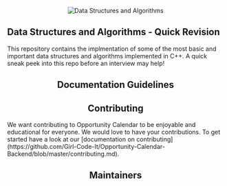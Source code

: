 
<p align="center">
  <img src="https://github.com/Manvityagi/Data-Structures-and-Algorithms/raw/master/assets/ds.png" alt="Data Structures and Algorithms"/>
</p>

## Data Structures and Algorithms - Quick Revision 

This repository contains the implmentation of some of the most basic and important data structures and algorithms implemented in C++. 
A quick sneak peek into this repo before an interview may help! 


<h2 align="center">Documentation Guidelines</h2>


<h2 align="center">Contributing</h2>
We want contributing to Opportunity Calendar to be enjoyable and educational for everyone. We would love to have your contributions.
To get started have a look at our [documentation on contributing](https://github.com/Girl-Code-It/Opportunity-Calendar-Backend/blob/master/contributing.md).

<h2 align="center">Maintainers</h2>
